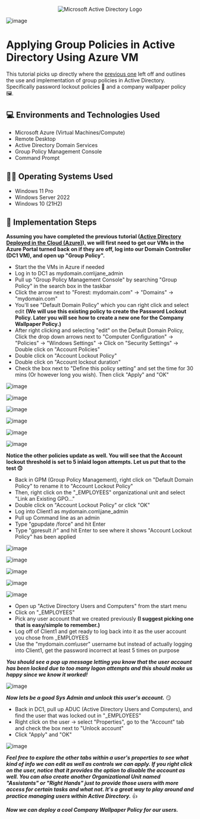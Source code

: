 <p align="center">
<img src="https://i.imgur.com/pU5A58S.png" alt="Microsoft Active Directory Logo"/>
</p>

![image](https://github.com/user-attachments/assets/0d08fdec-00b1-4b18-a9fe-1e0aa6d5b572)


<h1>Applying Group Policies in Active Directory Using Azure VM</h1>
This tutorial picks up directly where the <a href="https://github.com/JoshuaSchlegel/configure-ad">previous one</a> left off and outlines the use and implementation of group policies in Active Directory. Specifically password lockout policies 🔐 and a company wallpaper policy 🖼️. 

<h2>💻 Environments and Technologies Used</h2>

- Microsoft Azure (Virtual Machines/Compute)
- Remote Desktop
- Active Directory Domain Services
- Group Policy Management Console
- Command Prompt

<h2>👨‍💻 Operating Systems Used </h2>

- Windows 11 Pro
- Windows Server 2022
- Windows 10 (21H2)

<h2>🧰 Implementation Steps</h2>

**Assuming you have completed the previous tutorial (<a href="https://github.com/JoshuaSchlegel/configure-ad">Active Directory Deployed in the Cloud (Azure)</a>), we will first need to get our VMs in the Azure Portal turned back on if they are off, log into our Domain Controller (DC1 VM), and open up "Group Policy".**

- Start the the VMs in Azure if needed
- Log in to DC1 as mydomain.com\jane_admin
- Pull up "Group Policy Management Console" by searching "Group Policy" in the search box in the taskbar
- Click the arrow next to "Forest: mydomain.com" -> "Domains" -> "mydomain.com"
- You'll see "Default Domain Policy" which you can right click and select edit **(We will use this existing policy to create the Password Lockout Policy. Later you will see how to create a new one for the Company Wallpaper Policy.)**
- After right clicking and selecting "edit" on the Default Domain Policy, Click the drop down arrows next to "Computer Configuration" -> "Policies" -> "Windows Settings" -> Click on "Security Settings" -> Double click on "Account Policies"
- Double click on "Account Lockout Policy"
- Double click on "Account lockout duration"
- Check the box next to "Define this policy setting" and set the time for 30 mins (Or however long you wish). Then click "Apply" and "OK"



![image](https://github.com/user-attachments/assets/28668c5e-79d4-4234-a8ab-4fd63f697b83)

![image](https://github.com/user-attachments/assets/eeeab035-0c87-4790-b51e-17d3616760b2)

![image](https://github.com/user-attachments/assets/870fbe89-b26d-4f82-81ad-7f8c357a86e1)

![image](https://github.com/user-attachments/assets/fded6875-c3be-44f3-9b3b-b6f8708817ac)

![image](https://github.com/user-attachments/assets/6e6da7cb-8f65-4978-b28f-487dcac3f59a)

![image](https://github.com/user-attachments/assets/4c1f96fe-1f4d-4cd7-9ca7-e0dacf49d736)

**Notice the other policies update as well. You will see that the Account lockout threshold is set to 5 inlaid logon attempts. Let us put that to the test 🙃**

- Back in GPM (Group Policy Management), right click on "Default Domain Policy" to rename it to "Account Lockout Policy"
- Then, right click on the "_EMPLOYEES" organizational unit and select "Link an Existing GPO..."
- Double click on "Account Lockout Policy" or click "OK"
- Log into Client1 as mydomain.com\jane_admin
- Pull up Command line as an admin
- Type "gpupdate /force" and hit Enter
- Type "gpresult /r"  and hit Enter to see where it shows "Account Lockout Policy" has been applied

![image](https://github.com/user-attachments/assets/cbc19b54-27c0-4bfb-a8c6-5eb44e76b41b)

![image](https://github.com/user-attachments/assets/924cecbb-7149-455f-9b66-70816b780821)

![image](https://github.com/user-attachments/assets/5855ebc4-c875-4381-99c9-bd4ab2155640)

![image](https://github.com/user-attachments/assets/ac8d948d-4a6e-4a3e-bc8b-8c585e933262)

![image](https://github.com/user-attachments/assets/30453ad3-57e0-475c-84d9-f8d74ee0cbc9)

- Open up "Active Directory Users and Computers" from the start menu
- Click on "_EMPLOYEES"
- Pick any user account that we created previously **(I suggest picking one that is easy/simple to remember.)**
- Log off of Client1 and get ready to log back into it as the user account you chose from _EMPLOYEES
- Use the "mydomain.com\user" username but instead of actually logging into Client1, get the password incorrect at least 5 times on purpose

***You should see a pop up message letting you know that the user account has been locked due to too many logon attempts and this should make us happy since we know it worked!***

  ![image](https://github.com/user-attachments/assets/e68f2a9d-c4f1-41ca-bfdc-2e05312715c1)

***Now lets be a good Sys Admin and unlock this user's account.*** 😏

- Back in DC1, pull up ADUC (Active Directory Users and Computers), and find the user that was locked out in "_EMPLOYEES"
- Right click on the user -> select "Properties", go to the "Account" tab and check the box next to "Unlock account"
- Click "Apply" and "OK"

![image](https://github.com/user-attachments/assets/c5d3f441-3b47-4aa5-b0b6-eead1cb33b47)

***Feel free to explore the other tabs within a user's properties to see what kind of info we can edit as well as controls we can apply. If you right click on the user, notice that it provides the option to disable the account as well. You can also create another Organizational Unit named "Assistants" or "Right Hands" just to provide those users with more access for certain tasks and what not. It's a great way to play around and practice managing users within Active Directory.*** 👍

***Now we can deploy a cool Company Wallpaper Policy for our users.***

